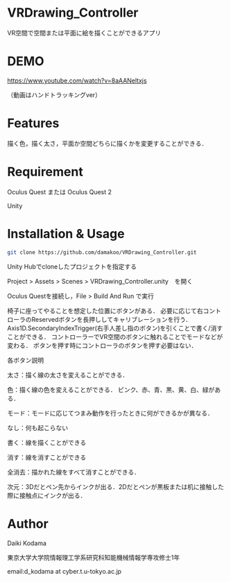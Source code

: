 # VRDrawing_Controller

VR空間で空間または平面に絵を描くことができるアプリ

# DEMO

https://www.youtube.com/watch?v=8aAANeltxjs

（動画はハンドトラッキングver）

# Features

描く色，描く太さ，平面か空間どちらに描くかを変更することができる．

# Requirement

Oculus Quest または Oculus Quest 2

Unity

# Installation & Usage

```bash
git clone https://github.com/damakoo/VRDrawing_Controller.git
```

Unity Hubでcloneしたプロジェクトを指定する

Project > Assets > Scenes > VRDrawing_Controller.unity　を開く

Oculus Questを接続し，File > Build And Run で実行

椅子に座ってやることを想定した位置にボタンがある．
必要に応じて右コントローラのReservedボタンを長押ししてキャリブレーションを行う．
Axis1D.SecondaryIndexTrigger(右手人差し指のボタン)を引くことで書く/消すことができる．
コントローラーでVR空間のボタンに触れることでモードなどが変わる．
ボタンを押す時にコントローラのボタンを押す必要はない．

各ボタン説明

太さ：描く線の太さを変えることができる．

色：描く線の色を変えることができる．
ピンク、赤、青、黒、黄、白、緑がある．

モード：モードに応じてつまみ動作を行ったときに何ができるかが異なる．

なし：何も起こらない

書く：線を描くことができる

消す：線を消すことができる

全消去：描かれた線をすべて消すことができる．

次元：3Dだとペン先からインクが出る．2Dだとペンが黒板または机に接触した際に接触点にインクが出る．

# Author
Daiki Kodama

東京大学大学院情報理工学系研究科知能機械情報学専攻修士1年

email:d_kodama at cyber.t.u-tokyo.ac.jp

